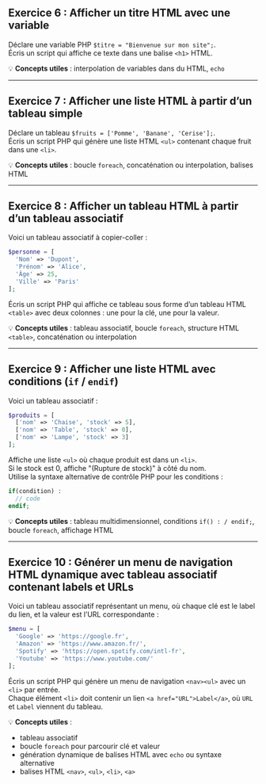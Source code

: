 ## Exercice 6 : Afficher un titre HTML avec une variable

Déclare une variable PHP `$titre = "Bienvenue sur mon site";`.  
Écris un script qui affiche ce texte dans une balise `<h1>` HTML.

💡 **Concepts utiles** : interpolation de variables dans du HTML, `echo`

---

## Exercice 7 : Afficher une liste HTML à partir d’un tableau simple

Déclare un tableau `$fruits = ['Pomme', 'Banane', 'Cerise'];`.  
Écris un script PHP qui génère une liste HTML `<ul>` contenant chaque fruit dans une `<li>`.

💡 **Concepts utiles** : boucle `foreach`, concaténation ou interpolation, balises HTML

---

## Exercice 8 : Afficher un tableau HTML à partir d’un tableau associatif

Voici un tableau associatif à copier-coller :
```php
$personne = [
  'Nom' => 'Dupont',
  'Prénom' => 'Alice',
  'Âge' => 25,
  'Ville' => 'Paris'
];
```

Écris un script PHP qui affiche ce tableau sous forme d’un tableau HTML `<table>` avec deux colonnes : une pour la clé, une pour la valeur.

💡 **Concepts utiles** : tableau associatif, boucle `foreach`, structure HTML `<table>`, concaténation ou interpolation

---

## Exercice 9 : Afficher une liste HTML avec conditions (`if` / `endif`)

Voici un tableau associatif :
```php
$produits = [
  ['nom' => 'Chaise', 'stock' => 5],
  ['nom' => 'Table', 'stock' => 0],
  ['nom' => 'Lampe', 'stock' => 3]
];
```

Affiche une liste `<ul>` où chaque produit est dans un `<li>`.  
Si le stock est 0, affiche "(Rupture de stock)" à côté du nom.  
Utilise la syntaxe alternative de contrôle PHP pour les conditions :
```php
if(condition) :  
  // code  
endif;
```

💡 **Concepts utiles** : tableau multidimensionnel, conditions `if() : / endif;`, boucle `foreach`, affichage HTML

---

## Exercice 10 : Générer un menu de navigation HTML dynamique avec tableau associatif contenant labels et URLs

Voici un tableau associatif représentant un menu, où chaque clé est le label du lien, et la valeur est l’URL correspondante :
```php
$menu = [
  'Google' => 'https://google.fr',
  'Amazon' => 'https://www.amazon.fr/',
  'Spotify' => 'https://open.spotify.com/intl-fr',
  'Youtube' => 'https://www.youtube.com/'
];
```

Écris un script PHP qui génère un menu de navigation `<nav><ul>` avec un `<li>` par entrée.  
Chaque élément `<li>` doit contenir un lien `<a href="URL">Label</a>`, où `URL` et `Label` viennent du tableau.

💡 **Concepts utiles** :
- tableau associatif
- boucle `foreach` pour parcourir clé et valeur
- génération dynamique de balises HTML avec `echo` ou syntaxe alternative
- balises HTML `<nav>`, `<ul>`, `<li>`, `<a>`

